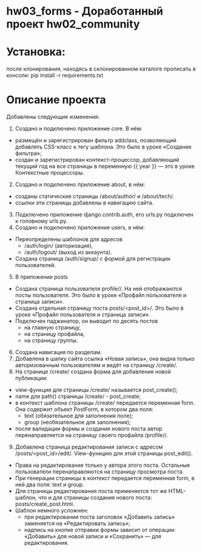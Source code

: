 # hw03_forms - Доработанный проект hw02_community

# Установка:
после клонирования, находясь в склонированном каталоге прописать в консоли:
pip install -r requirements.txt

# Описание проекта

Добавлены следующие изменения:

1. Создано и подключено приложение core. В нём:
  - размещён и зарегистрирован фильтр addclass, позволяющий добавлять CSS-класс к тегу шаблона. Это было в уроке «Создание фильтра»;
  - создан и зарегистрирован контекст-процессор, добавляющий текущий год на все страницы в переменную {{ year }} — это в уроке Контекстные процессоры.
2. Создано и подключено приложение about, в нём:
  - созданы статические страницы /about/author/ и /about/tech/.
  - ссылки эти страницы добавлены в навигацию сайта.
3. Подключено приложение django.contrib.auth, его urls.py подключен к головному urls.py. 
4. Создано и подключено приложение users, в нём:
  - Переопределены шаблонов для адресов
    - /auth/login/ (авторизация),
    - /auth/logout/ (выход из аккаунта).
  - Создана страница /auth/signup/ с формой для регистрации пользователей.
5. В приложении posts
  - Создана страница пользователя profile/<username>/. На ней отображаются посты пользователя. Это было в уроке «Профайл пользователя и страница записи».
  - Создана отдельная страницу поста posts/<post_id>/. Это было в уроке «Профайл пользователя и страница записи».
  - Подключен паджинатор, он выводит по десять постов
    - на главную страницу,
    - на страницу профайла,
    - на страницу группы.
6. Создана навигация по разделам.
7. Добавлена в шапку сайта ссылка «Новая запись», она видна только авторизованным пользователям и ведёт на страницу /create/.
8. На странице /create/ создана форма для добавления новой публикации:
  - view-функция для страницы /create/ называется post_create();
  - name для path() страницы /create/ - post_create;
  - в контекст шаблона страницы /create/ передается переменная form. Она содержит объект PostForm, в котором два поля:
    - text (обязательное для заполнения поле);
    - group (необязательное для заполнения);
  - после валидации формы и создания нового поста автор перенаправляется на страницу своего профайла /profile/<username>/.
9. Добавлена страница редактирования записи с адресом /posts/<post_id>/edit/. View-функцию для этой страницы post_edit().
  - Права на редактирование только у автора этого поста. Остальные пользователи перенаправляются на страницу просмотра поста.
  - При генерации страницы в контекст передается переменная form, в ней два поля: text и group.
  - Для страницы редактирования поста применяется тот же HTML-шаблон, что и для страницы создания нового поста: posts/create_post.html.
  - Шаблон немного усложнен:
    - при редактировании поста заголовок «Добавить запись» заменяется на «Редактировать запись»;
    - надпись на кнопке отправки формы зависит от операции: «Добавить» для новой записи и «Сохранить» — для редактирования.
